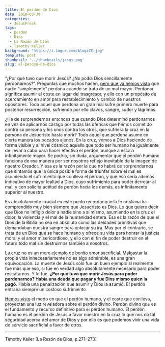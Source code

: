 ```yaml
---
title: El perdón de Dios
date: 2018-03-30
categories:
  - JesusFreak
tags:
  - perdon
  - Dios
  - La Razón de Dios
  - Timothy Keller
background: "https://i.imgur.com/AlugzZE.jpg"
template: post
thumbnail: '../thumbnails/jesus.png'
slug: el-perdon-de-dios
---
```


“¿Por qué tuvo que morir Jesús? ¿No podía Dios sencillamente perdonarnos?”. Preguntas que muchos hacen, [pero que ya hemos visto](https://lavaldi.com/el-perdon-real-conlleva-sufrimiento) que nadie “simplemente” perdona cuando se trata de un mal mayor. Perdonar significa asumir el coste en lugar del trasgresor, y ello con un propósito de acercamiento en amor para restablecimiento y cambio de nuestros opositores. Todo aquel que perdona un gran mal sufre primero muerte para posterior resurrección, sufriendo por ello clavos, sangre, sudor y lágrimas.

¿Ha de sorprendernos entonces que cuando Dios determinó perdonarnos en vez de aplicarnos castigo por todas las ofensas que hemos cometido contra su persona y los unos contra los otros, que sufriera la cruz en la persona de Jesucristo hasta morir? Todo aquel que perdona asume en cierta manera los pecados ajenos. En la cruz, vemos a Dios haciendo de forma visible y al nivel cósmico aquello que todo ser humano ha igualmente de llevar a cabo para hacer efectivo el perdón, aunque a escala infinitamente mayor. Se podría, sin duda, argumentar que el perdón humano funciona de esa manera por ser nosotros reflejo inevitable de la imagen de nuestro Creador. Y esa es la razón por la que no habrá de sorprendernos que sintamos que la única posible forma de triunfar sobre el mal es asumiendo el sufrimiento que conlleva el perdón, y que eso sería además indicativo de mayor lealtad a Dios, cuyo sufrimiento para poder derrotar al mal, y con solícita actitud de perdón hacia los demás, es infinitamente superior al nuestro.

Es absolutamente crucial en este punto recordar que la fe cristiana ha comprendido muy bien siempre que Jesucristo es Dios. Lo que quiere decir que Dios no infligió dolor a nadie sino a sí mismo, asumiendo en la cruz el dolor, la violencia y el mal de la humanidad entera. Esa es la razón de que el Dios de la Biblia no sea en absoluto como las deidades primitivas que demandaban nuestra sangre para aplacar su ira. Muy por el contrario, se trata de un Dios que se hace humano y ofrece su vida para honrar la justicia moral y el amor misericordioso, y ello con el fin de poder destruir en el futuro todo mal sin destruirnos también a nosotros.

La cruz no es un mero ejemplo de bonito amor sacrificial. Malgastar la propia vida innecesariamente no es algo admirable, es una gran equivocación. La muerte de Jesús sólo fue un buen ejemplo si realmente fue más que eso, si fue en verdad algo absolutamente necesario para poder rescatarnos. Y lo fue. **¿Por qué tuvo que morir Jesús para poder perdonarnos? Había una deuda que pagar y fue Dios mismo quien la pagó.** Había una penalización que asumir y Dios la asumió. El perdón entraña siempre un costoso sufrimiento.

[Hemos visto](https://lavaldi.com/el-perdon-real-conlleva-sufrimiento) el modo en que el perdón humano, y el coste que conlleva, proyectan una luz reveladora sobre el perdón divino. Perdón divino que es el fundamento y recurso definitivo para el perdón humano. El perdón humano es el perdón de Jesús a favor nuestro en la cruz lo que nos da tal seguridad acerca del amor de Dios y por ello es que podemos vivir una vida de servicio sacrificial a favor de otros.

---

Timothy Keller [La Razón de Dios, p.271–273]
